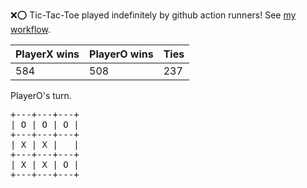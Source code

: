 :x::o: Tic-Tac-Toe played indefinitely by github action runners! See [my workflow](.github/workflows/play.yaml).

|PlayerX wins|PlayerO wins|Ties|
|-|-|-|
|584|508|237|

PlayerO's turn.

<pre>
+---+---+---+
| O | O | O |
+---+---+---+
| X | X |   |
+---+---+---+
| X | X | O |
+---+---+---+
</pre>